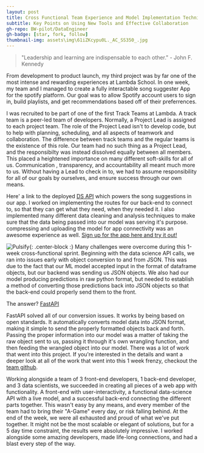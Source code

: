 ```yaml
---
layout: post
title: Cross Functional Team Experience and Model Implementation Techniques
subtitle: Key Points on Using New Tools and Effective Collaboration
gh-repo: BW-pilot/DataEngineer
gh-badge: [star, fork, follow]
thumbnail-img: assets\img\61iZKcypu0L._AC_SS350_.jpg
---
```


> "Leadership and learning are indispensable to each other." - John F. Kennedy

From development to product launch, my third project was by far one of the most intense and rewarding experiences at Lambda School. In one week, my team and I managed to create a fully interactable song suggester App for the spotify platform. Our goal was to allow Spotify account users to sign in, build playlists, and get recommendations based off of their preferrences.

I was recruited to be part of one of the first Track Teams at Lambda. A track team is a peer-led team of developers. Normally, a Project Lead is assigned to each project team. The role of the Project Lead isn't to develop code, but to help with planning, scheduling, and all aspects of teamwork and collaboration. The difference between track teams and the regular teams is the existence of this role. Our team had no such thing as a Project Lead, and the responsibilty was instead dissolved equally between all members. This placed a heightened importance on many different soft-skills for all of us. Communication , transparency, and accountability all meant much more to us. Without having a Lead to check in to, we had to assume responsibility for all of our goals by ourselves, and ensure success through our own means.

Here' a link to the deployed [DS API](https://bw3-ds.herokuapp.com/) which powers the song suggestions in our app. I worked on implementing the routes for our back-end to connect to, so that they can get what they need, when they needed it. I also implemented many different data cleaning and analysis techniques to make sure that the data being passed into our model was serving it's purpose. compressing and uploading the model for app connectivity was an awesome experience as well. [Sign up for the app here and try it out!](https://pulsify.netlify.app/)

![Pulsify](https://github.com/DAVIDCRUZ0202/davidcruz0202.github.io/blob/master/assets/img/song%20suggestor.png?raw=true){: .center-block :}
Many challenges were overcome during this 1-week cross-functional sprint. Beginning with the data science API calls, we ran into issues early with object conversion to and from JSON. This was due to the fact that our ML model accepted input in the format of dataframe objects, but our backend was sending us JSON objects. We also had our model producing predictions in raw python format, but needed to establish a method of converting those predictions back into JSON objects so that the back-end could properly send them to the front. 

The answer? [FastAPI](https://fastapi.tiangolo.com/features/)

FastAPI solved all of our conversion issues. It works by being based on open standards. It automatically converts model data into JSON format, making it simple to send the properly formatted objects back and forth. Passing the proper information into our model was a matter of taking the raw object sent to us, passing it through it's own wrangling function, and then feeding the wrangled object into our model. There was a lot of work that went into this project. If you're interested in the details and want a deeper look at all of the work that went into this 1 week frenzy, checkout the [team github](https://github.com/BW-pilot).

Working alongside a team of 3 front-end developers, 1 back-end developer, and 3 data scientists, we succeeded in creating all pieces of a web app with functionality. A front-end with user-interactivity, a functional data-science API with a live model, and a successful back-end connecting the different parts together. This wasn't easy by any means, and every member of the team had to bring their "A-Game" every day, or risk falling behind. At the end of the week, we were all exhausted and proud of what we've put together. It might not be the most scalable or elegant of solutions, but for a 5 day time constraint, the results were absolutely impressive. I worked alongside some amazing developers, made life-long connections, and had a blast every step of the way. 